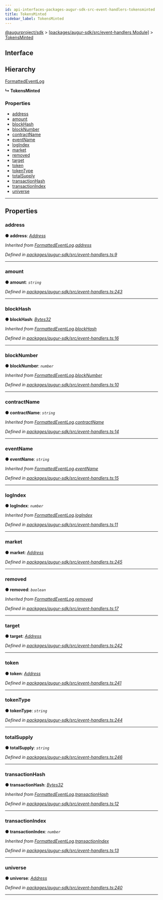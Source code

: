 ```yaml
---
id: api-interfaces-packages-augur-sdk-src-event-handlers-tokensminted
title: TokensMinted
sidebar_label: TokensMinted
---
```


[@augurproject/sdk](api-readme.md) > [[packages/augur-sdk/src/event-handlers Module]](api-modules-packages-augur-sdk-src-event-handlers-module.md) > [TokensMinted](api-interfaces-packages-augur-sdk-src-event-handlers-tokensminted.md)

## Interface

## Hierarchy

 [FormattedEventLog](api-interfaces-packages-augur-sdk-src-event-handlers-formattedeventlog.md)

**↳ TokensMinted**

### Properties

* [address](api-interfaces-packages-augur-sdk-src-event-handlers-tokensminted.md#address)
* [amount](api-interfaces-packages-augur-sdk-src-event-handlers-tokensminted.md#amount)
* [blockHash](api-interfaces-packages-augur-sdk-src-event-handlers-tokensminted.md#blockhash)
* [blockNumber](api-interfaces-packages-augur-sdk-src-event-handlers-tokensminted.md#blocknumber)
* [contractName](api-interfaces-packages-augur-sdk-src-event-handlers-tokensminted.md#contractname)
* [eventName](api-interfaces-packages-augur-sdk-src-event-handlers-tokensminted.md#eventname)
* [logIndex](api-interfaces-packages-augur-sdk-src-event-handlers-tokensminted.md#logindex)
* [market](api-interfaces-packages-augur-sdk-src-event-handlers-tokensminted.md#market)
* [removed](api-interfaces-packages-augur-sdk-src-event-handlers-tokensminted.md#removed)
* [target](api-interfaces-packages-augur-sdk-src-event-handlers-tokensminted.md#target)
* [token](api-interfaces-packages-augur-sdk-src-event-handlers-tokensminted.md#token)
* [tokenType](api-interfaces-packages-augur-sdk-src-event-handlers-tokensminted.md#tokentype)
* [totalSupply](api-interfaces-packages-augur-sdk-src-event-handlers-tokensminted.md#totalsupply)
* [transactionHash](api-interfaces-packages-augur-sdk-src-event-handlers-tokensminted.md#transactionhash)
* [transactionIndex](api-interfaces-packages-augur-sdk-src-event-handlers-tokensminted.md#transactionindex)
* [universe](api-interfaces-packages-augur-sdk-src-event-handlers-tokensminted.md#universe)

---

## Properties

<a id="address"></a>

###  address

**● address**: *[Address](api-modules-packages-augur-sdk-src-event-handlers-module.md#address)*

*Inherited from [FormattedEventLog](api-interfaces-packages-augur-sdk-src-event-handlers-formattedeventlog.md).[address](api-interfaces-packages-augur-sdk-src-event-handlers-formattedeventlog.md#address)*

*Defined in [packages/augur-sdk/src/event-handlers.ts:9](https://github.com/AugurProject/augur/blob/bae2172ca0/packages/augur-sdk/src/event-handlers.ts#L9)*

___
<a id="amount"></a>

###  amount

**● amount**: *`string`*

*Defined in [packages/augur-sdk/src/event-handlers.ts:243](https://github.com/AugurProject/augur/blob/bae2172ca0/packages/augur-sdk/src/event-handlers.ts#L243)*

___
<a id="blockhash"></a>

###  blockHash

**● blockHash**: *[Bytes32](api-modules-packages-augur-sdk-src-event-handlers-module.md#bytes32)*

*Inherited from [FormattedEventLog](api-interfaces-packages-augur-sdk-src-event-handlers-formattedeventlog.md).[blockHash](api-interfaces-packages-augur-sdk-src-event-handlers-formattedeventlog.md#blockhash)*

*Defined in [packages/augur-sdk/src/event-handlers.ts:16](https://github.com/AugurProject/augur/blob/bae2172ca0/packages/augur-sdk/src/event-handlers.ts#L16)*

___
<a id="blocknumber"></a>

###  blockNumber

**● blockNumber**: *`number`*

*Inherited from [FormattedEventLog](api-interfaces-packages-augur-sdk-src-event-handlers-formattedeventlog.md).[blockNumber](api-interfaces-packages-augur-sdk-src-event-handlers-formattedeventlog.md#blocknumber)*

*Defined in [packages/augur-sdk/src/event-handlers.ts:10](https://github.com/AugurProject/augur/blob/bae2172ca0/packages/augur-sdk/src/event-handlers.ts#L10)*

___
<a id="contractname"></a>

###  contractName

**● contractName**: *`string`*

*Inherited from [FormattedEventLog](api-interfaces-packages-augur-sdk-src-event-handlers-formattedeventlog.md).[contractName](api-interfaces-packages-augur-sdk-src-event-handlers-formattedeventlog.md#contractname)*

*Defined in [packages/augur-sdk/src/event-handlers.ts:14](https://github.com/AugurProject/augur/blob/bae2172ca0/packages/augur-sdk/src/event-handlers.ts#L14)*

___
<a id="eventname"></a>

###  eventName

**● eventName**: *`string`*

*Inherited from [FormattedEventLog](api-interfaces-packages-augur-sdk-src-event-handlers-formattedeventlog.md).[eventName](api-interfaces-packages-augur-sdk-src-event-handlers-formattedeventlog.md#eventname)*

*Defined in [packages/augur-sdk/src/event-handlers.ts:15](https://github.com/AugurProject/augur/blob/bae2172ca0/packages/augur-sdk/src/event-handlers.ts#L15)*

___
<a id="logindex"></a>

###  logIndex

**● logIndex**: *`number`*

*Inherited from [FormattedEventLog](api-interfaces-packages-augur-sdk-src-event-handlers-formattedeventlog.md).[logIndex](api-interfaces-packages-augur-sdk-src-event-handlers-formattedeventlog.md#logindex)*

*Defined in [packages/augur-sdk/src/event-handlers.ts:11](https://github.com/AugurProject/augur/blob/bae2172ca0/packages/augur-sdk/src/event-handlers.ts#L11)*

___
<a id="market"></a>

###  market

**● market**: *[Address](api-modules-packages-augur-sdk-src-event-handlers-module.md#address)*

*Defined in [packages/augur-sdk/src/event-handlers.ts:245](https://github.com/AugurProject/augur/blob/bae2172ca0/packages/augur-sdk/src/event-handlers.ts#L245)*

___
<a id="removed"></a>

###  removed

**● removed**: *`boolean`*

*Inherited from [FormattedEventLog](api-interfaces-packages-augur-sdk-src-event-handlers-formattedeventlog.md).[removed](api-interfaces-packages-augur-sdk-src-event-handlers-formattedeventlog.md#removed)*

*Defined in [packages/augur-sdk/src/event-handlers.ts:17](https://github.com/AugurProject/augur/blob/bae2172ca0/packages/augur-sdk/src/event-handlers.ts#L17)*

___
<a id="target"></a>

###  target

**● target**: *[Address](api-modules-packages-augur-sdk-src-event-handlers-module.md#address)*

*Defined in [packages/augur-sdk/src/event-handlers.ts:242](https://github.com/AugurProject/augur/blob/bae2172ca0/packages/augur-sdk/src/event-handlers.ts#L242)*

___
<a id="token"></a>

###  token

**● token**: *[Address](api-modules-packages-augur-sdk-src-event-handlers-module.md#address)*

*Defined in [packages/augur-sdk/src/event-handlers.ts:241](https://github.com/AugurProject/augur/blob/bae2172ca0/packages/augur-sdk/src/event-handlers.ts#L241)*

___
<a id="tokentype"></a>

###  tokenType

**● tokenType**: *`string`*

*Defined in [packages/augur-sdk/src/event-handlers.ts:244](https://github.com/AugurProject/augur/blob/bae2172ca0/packages/augur-sdk/src/event-handlers.ts#L244)*

___
<a id="totalsupply"></a>

###  totalSupply

**● totalSupply**: *`string`*

*Defined in [packages/augur-sdk/src/event-handlers.ts:246](https://github.com/AugurProject/augur/blob/bae2172ca0/packages/augur-sdk/src/event-handlers.ts#L246)*

___
<a id="transactionhash"></a>

###  transactionHash

**● transactionHash**: *[Bytes32](api-modules-packages-augur-sdk-src-event-handlers-module.md#bytes32)*

*Inherited from [FormattedEventLog](api-interfaces-packages-augur-sdk-src-event-handlers-formattedeventlog.md).[transactionHash](api-interfaces-packages-augur-sdk-src-event-handlers-formattedeventlog.md#transactionhash)*

*Defined in [packages/augur-sdk/src/event-handlers.ts:12](https://github.com/AugurProject/augur/blob/bae2172ca0/packages/augur-sdk/src/event-handlers.ts#L12)*

___
<a id="transactionindex"></a>

###  transactionIndex

**● transactionIndex**: *`number`*

*Inherited from [FormattedEventLog](api-interfaces-packages-augur-sdk-src-event-handlers-formattedeventlog.md).[transactionIndex](api-interfaces-packages-augur-sdk-src-event-handlers-formattedeventlog.md#transactionindex)*

*Defined in [packages/augur-sdk/src/event-handlers.ts:13](https://github.com/AugurProject/augur/blob/bae2172ca0/packages/augur-sdk/src/event-handlers.ts#L13)*

___
<a id="universe"></a>

###  universe

**● universe**: *[Address](api-modules-packages-augur-sdk-src-event-handlers-module.md#address)*

*Defined in [packages/augur-sdk/src/event-handlers.ts:240](https://github.com/AugurProject/augur/blob/bae2172ca0/packages/augur-sdk/src/event-handlers.ts#L240)*

___

